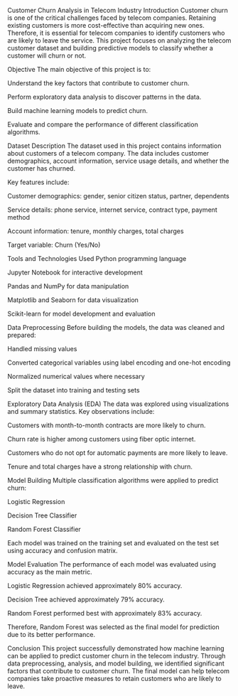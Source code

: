 Customer Churn Analysis in Telecom Industry
Introduction
Customer churn is one of the critical challenges faced by telecom companies. Retaining existing customers is more cost-effective than acquiring new ones. Therefore, it is essential for telecom companies to identify customers who are likely to leave the service. This project focuses on analyzing the telecom customer dataset and building predictive models to classify whether a customer will churn or not.

Objective
The main objective of this project is to:

Understand the key factors that contribute to customer churn.

Perform exploratory data analysis to discover patterns in the data.

Build machine learning models to predict churn.

Evaluate and compare the performance of different classification algorithms.

Dataset Description
The dataset used in this project contains information about customers of a telecom company. The data includes customer demographics, account information, service usage details, and whether the customer has churned.

Key features include:

Customer demographics: gender, senior citizen status, partner, dependents

Service details: phone service, internet service, contract type, payment method

Account information: tenure, monthly charges, total charges

Target variable: Churn (Yes/No)

Tools and Technologies Used
Python programming language

Jupyter Notebook for interactive development

Pandas and NumPy for data manipulation

Matplotlib and Seaborn for data visualization

Scikit-learn for model development and evaluation

Data Preprocessing
Before building the models, the data was cleaned and prepared:

Handled missing values

Converted categorical variables using label encoding and one-hot encoding

Normalized numerical values where necessary

Split the dataset into training and testing sets

Exploratory Data Analysis (EDA)
The data was explored using visualizations and summary statistics. Key observations include:

Customers with month-to-month contracts are more likely to churn.

Churn rate is higher among customers using fiber optic internet.

Customers who do not opt for automatic payments are more likely to leave.

Tenure and total charges have a strong relationship with churn.

Model Building
Multiple classification algorithms were applied to predict churn:

Logistic Regression

Decision Tree Classifier

Random Forest Classifier

Each model was trained on the training set and evaluated on the test set using accuracy and confusion matrix.

Model Evaluation
The performance of each model was evaluated using accuracy as the main metric.

Logistic Regression achieved approximately 80% accuracy.

Decision Tree achieved approximately 79% accuracy.

Random Forest performed best with approximately 83% accuracy.

Therefore, Random Forest was selected as the final model for prediction due to its better performance.

Conclusion
This project successfully demonstrated how machine learning can be applied to predict customer churn in the telecom industry. Through data preprocessing, analysis, and model building, we identified significant factors that contribute to customer churn. The final model can help telecom companies take proactive measures to retain customers who are likely to leave.
